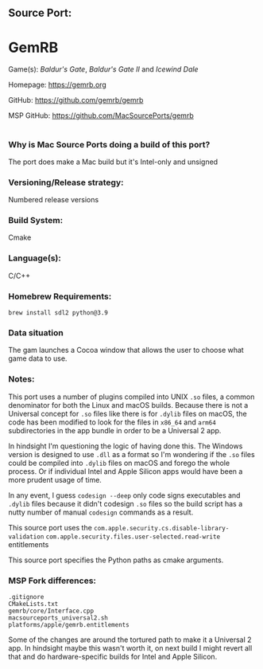 ## Source Port:
# GemRB

Game(s): *Baldur's Gate*, *Baldur's Gate II* and *Icewind Dale*

Homepage: https://gemrb.org

GitHub: https://github.com/gemrb/gemrb

MSP GitHub: https://github.com/MacSourcePorts/gemrb

#
### Why is Mac Source Ports doing a build of this port?
The port does make a Mac build but it's Intel-only and unsigned

### Versioning/Release strategy:
Numbered release versions

### Build System: 
Cmake

### Language(s):
C/C++

### Homebrew Requirements:

```
brew install sdl2 python@3.9
```
### Data situation
The gam launches a Cocoa window that allows the user to choose what game data to use. 

### Notes:
This port uses a number of plugins compiled into UNIX `.so` files, a common denominator for both the Linux and macOS builds. Because there is not a Universal concept for `.so` files like there is for `.dylib` files on macOS, the code has been modified to look for the files in `x86_64` and `arm64` subdirectories in the app bundle in order to be a Universal 2 app.

In hindsight I'm questioning the logic of having done this. The Windows version is designed to use `.dll` as a format so I'm wondering if the `.so` files could be compiled into `.dylib` files on macOS and forego the whole process. Or if individual Intel and Apple Silicon apps would have been a more prudent usage of time. 

In any event, I guess `codesign --deep` only code signs executables and `.dylib` files because it didn't codesign `.so` files so the build script has a nutty number of manual `codesign` commands as a result. 

This source port uses the `com.apple.security.cs.disable-library-validation` `com.apple.security.files.user-selected.read-write` entitlements

This source port specifies the Python paths as cmake arguments. 

### MSP Fork differences:
```
.gitignore
CMakeLists.txt
gemrb/core/Interface.cpp
macsourceports_universal2.sh
platforms/apple/gemrb.entitlements
```

Some of the changes are around the tortured path to make it a Universal 2 app. In hindsight maybe this wasn't worth it, on next build I might revert all that and do hardware-specific builds for Intel and Apple Silicon. 